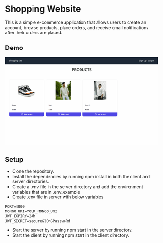 # Shopping Website

This is a simple e-commerce application that allows users to create an account, browse products, place orders, and receive email notifications after their orders are placed.

## Demo

![demo](./shopping.gif)

## Setup

- Clone the repository.
- Install the dependencies by running npm install in both the client and server directories.
- Create a .env file in the server directory and add the environment variables that are in .env_example
- Create .env file in server with below variables

```
PORT=4000
MONGO_URI=YOUR_MONGO_URI
JWT_EXPIRY=24h
JWT_SECRET=secure&lOnGPasswoRd
```

- Start the server by running npm start in the server directory.
- Start the client by running npm start in the client directory.
